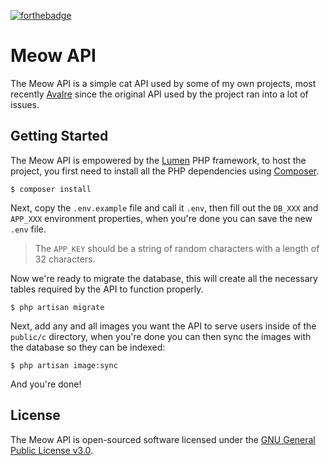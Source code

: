[![forthebadge](https://forthebadge.com/images/badges/contains-cat-gifs.svg)](https://forthebadge.com)

# Meow API

The Meow API is a simple cat API used by some of my own projects, most recently [AvaIre](https://github.com/avaire/avaire) since the original API used by the project ran into a lot of issues.

## Getting Started

The Meow API is empowered by the [Lumen](https://lumen.laravel.com/) PHP framework, to host the project, you first need to install all the PHP dependencies using [Composer](https://getcomposer.org/).

    $ composer install

Next, copy the `.env.example` file and call it `.env`, then fill out the `DB_XXX` and `APP_XXX` environment properties, when you're done you can save the new `.env` file.

> The `APP_KEY` should be a string of random characters with a length of 32 characters.

Now we're ready to migrate the database, this will create all the necessary tables required by the API to function properly.

    $ php artisan migrate

Next, add any and all images you want the API to serve users inside of the `public/c` directory, when you're done you can then sync the images with the database so they can be indexed:

    $ php artisan image:sync

And you're done!

## License

The Meow API is open-sourced software licensed under the [GNU General Public License v3.0](http://www.gnu.org/licenses/gpl.html).
